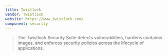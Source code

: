 ```yaml
---
title: Twistlock
vendor: Twistlock
website: https://www.twistlock.com/
component: security
---
```

> The Twistlock Security Suite detects vulnerabilities, hardens container
> images, and enforces security policies across the lifecycle of applications.
